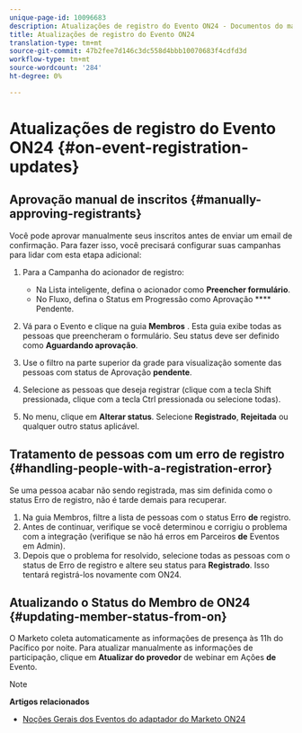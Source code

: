 ```yaml
---
unique-page-id: 10096683
description: Atualizações de registro do Evento ON24 - Documentos do marketing - Documentação do produto
title: Atualizações de registro do Evento ON24
translation-type: tm+mt
source-git-commit: 47b2fee7d146c3dc558d4bbb10070683f4cdfd3d
workflow-type: tm+mt
source-wordcount: '284'
ht-degree: 0%

---
```



# Atualizações de registro do Evento ON24 {#on-event-registration-updates}

## Aprovação manual de inscritos {#manually-approving-registrants}

Você pode aprovar manualmente seus inscritos antes de enviar um email de confirmação. Para fazer isso, você precisará configurar suas campanhas para lidar com esta etapa adicional:

1. Para a Campanha do acionador de registro:

   * Na Lista inteligente, defina o acionador como **Preencher formulário**.
   * No Fluxo, defina o Status em Progressão como Aprovação **** Pendente.

1. Vá para o Evento e clique na guia **Membros** . Esta guia exibe todas as pessoas que preencheram o formulário. Seu status deve ser definido como **Aguardando aprovação**.
1. Use o filtro na parte superior da grade para visualização somente das pessoas com status de Aprovação **pendente**.
1. Selecione as pessoas que deseja registrar (clique com a tecla Shift pressionada, clique com a tecla Ctrl pressionada ou selecione todas).
1. No menu, clique em **Alterar status**. Selecione **Registrado**, **Rejeitada** ou qualquer outro status aplicável.

## Tratamento de pessoas com um erro de registro {#handling-people-with-a-registration-error}

Se uma pessoa acabar não sendo registrada, mas sim definida como o status Erro de registro, não é tarde demais para recuperar.

1. Na guia Membros, filtre a lista de pessoas com o status Erro **de** registro.
1. Antes de continuar, verifique se você determinou e corrigiu o problema com a integração (verifique se não há erros em Parceiros **de** Eventos em Admin).
1. Depois que o problema for resolvido, selecione todas as pessoas com o status de Erro de registro e altere seu status para **Registrado**. Isso tentará registrá-los novamente com ON24.

## Atualizando o Status do Membro de ON24 {#updating-member-status-from-on}

O Marketo coleta automaticamente as informações de presença às 11h do Pacífico por noite. Para atualizar manualmente as informações de participação, clique em **Atualizar do provedor** de webinar em Ações **de** Evento.

>[!NOTE]
>
>**Artigos relacionados**
>
>* [Noções Gerais dos Eventos do adaptador do Marketo ON24](understanding-marketo-on24-adapter-events.md)

>



